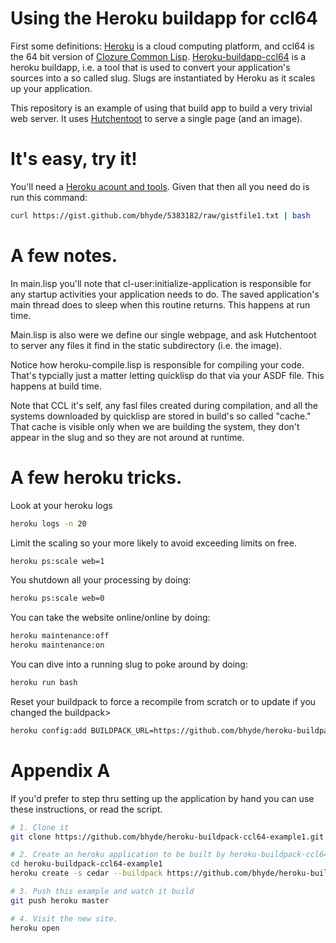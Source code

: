 # Using the Heroku buildapp for ccl64

First some definitions: [Heroku](https://www.heroku.com/) is a cloud computing platform, and ccl64 is the 64 bit version of [Clozure 
Common Lisp](http://ccl.clozure.com/).  [Heroku-buildapp-ccl64](https://github.com/bhyde/heroku-buildpack-ccl64)
is a heroku buildapp, i.e. a tool that is used to convert your application's sources into a so called slug.  Slugs
are instantiated by Heroku as it scales up your application.

This repository is an example of using that build app to build a very trivial web server.  It
uses [Hutchentoot](http://weitz.de/hunchentoot/) to serve a single page (and an image).

# It's easy, try it!

You'll need a [Heroku acount and tools](https://devcenter.heroku.com/articles/quickstart). Given that then all you need do is run this command:

```bash
curl https://gist.github.com/bhyde/5383182/raw/gistfile1.txt | bash
```

# A few notes.

In main.lisp you'll note that cl-user:initialize-application is responsible
for any startup activities your application needs to do.  The saved application's
main thread does to sleep when this routine returns.  This happens at run time.

Main.lisp is also were we define our single webpage, and ask Hutchentoot to server
any files it find in the static subdirectory (i.e. the image).

Notice how heroku-compile.lisp is responsible for compiling your code.  That's
typcially just a matter letting quicklisp do that via your ASDF file.  This happens
at build time.

Note that CCL it's self, any fasl files created during compilation, and all the
systems downloaded by quicklisp are stored in build's so called "cache." That
cache is visible only when we are building the system, they don't appear in the
slug and so they are not around at runtime.

# A few heroku tricks.

Look at your heroku logs
```bash
heroku logs -n 20
```

Limit the scaling so your more likely to avoid
exceeding limits on free.
```bash
heroku ps:scale web=1
```

You shutdown all your processing by doing:
```bash
heroku ps:scale web=0
```

You can take the website online/online by doing:
```bash
heroku maintenance:off
heroku maintenance:on
```

You can dive into a running slug to poke around by doing:
```bash
heroku run bash
```

Reset your buildpack to force a recompile from scratch or to update if
you changed the buildpack>
```bash
heroku config:add BUILDPACK_URL=https://github.com/bhyde/heroku-buildpack-ccl64.git
```

# Appendix A

If you'd prefer to step thru setting up the application 
by hand you can use these instructions, or read the script.

```bash
# 1. Clone it
git clone https://github.com/bhyde/heroku-buildpack-ccl64-example1.git

# 2. Create an heroku application to be built by heroku-buildpack-ccl64.
cd heroku-buildpack-ccl64-example1
heroku create -s cedar --buildpack https://github.com/bhyde/heroku-buildpack-ccl64.git

# 3. Push this example and watch it build
git push heroku master

# 4. Visit the new site.
heroku open
```
